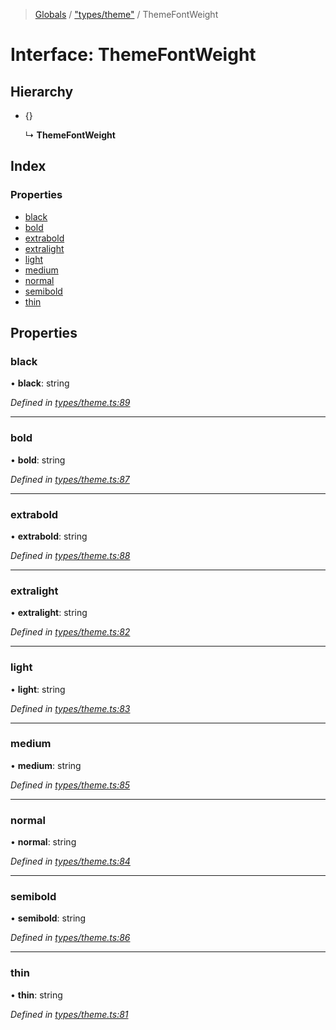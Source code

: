 > [Globals](../README.md) / ["types/theme"](../modules/_types_theme_.md) / ThemeFontWeight

# Interface: ThemeFontWeight

## Hierarchy

- {}

  ↳ **ThemeFontWeight**

## Index

### Properties

- [black](_types_theme_.themefontweight.md#black)
- [bold](_types_theme_.themefontweight.md#bold)
- [extrabold](_types_theme_.themefontweight.md#extrabold)
- [extralight](_types_theme_.themefontweight.md#extralight)
- [light](_types_theme_.themefontweight.md#light)
- [medium](_types_theme_.themefontweight.md#medium)
- [normal](_types_theme_.themefontweight.md#normal)
- [semibold](_types_theme_.themefontweight.md#semibold)
- [thin](_types_theme_.themefontweight.md#thin)

## Properties

### black

• **black**: string

_Defined in [types/theme.ts:89](https://github.com/kenoxa/beamwind/blob/main/packages/beamwind/src/types/theme.ts#L89)_

---

### bold

• **bold**: string

_Defined in [types/theme.ts:87](https://github.com/kenoxa/beamwind/blob/main/packages/beamwind/src/types/theme.ts#L87)_

---

### extrabold

• **extrabold**: string

_Defined in [types/theme.ts:88](https://github.com/kenoxa/beamwind/blob/main/packages/beamwind/src/types/theme.ts#L88)_

---

### extralight

• **extralight**: string

_Defined in [types/theme.ts:82](https://github.com/kenoxa/beamwind/blob/main/packages/beamwind/src/types/theme.ts#L82)_

---

### light

• **light**: string

_Defined in [types/theme.ts:83](https://github.com/kenoxa/beamwind/blob/main/packages/beamwind/src/types/theme.ts#L83)_

---

### medium

• **medium**: string

_Defined in [types/theme.ts:85](https://github.com/kenoxa/beamwind/blob/main/packages/beamwind/src/types/theme.ts#L85)_

---

### normal

• **normal**: string

_Defined in [types/theme.ts:84](https://github.com/kenoxa/beamwind/blob/main/packages/beamwind/src/types/theme.ts#L84)_

---

### semibold

• **semibold**: string

_Defined in [types/theme.ts:86](https://github.com/kenoxa/beamwind/blob/main/packages/beamwind/src/types/theme.ts#L86)_

---

### thin

• **thin**: string

_Defined in [types/theme.ts:81](https://github.com/kenoxa/beamwind/blob/main/packages/beamwind/src/types/theme.ts#L81)_
